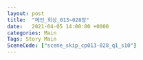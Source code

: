 ```yaml
---
layout: post
title:  "메인_회상_013~028장"
date:   2021-04-05 14:00:00 +0000
categories: Main
Tags: Story Main
SceneCode: ["scene_skip_cp013-028_q1_s10"]
---
```

